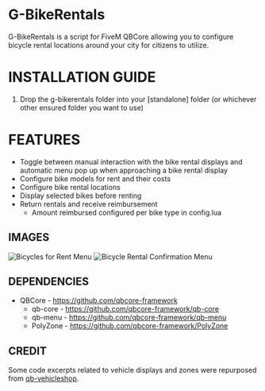 # G-BikeRentals

G-BikeRentals is a script for FiveM QBCore allowing you to configure bicycle rental locations around your city for citizens to utilize.

<h1>INSTALLATION GUIDE</h1>

1. Drop the g-bikerentals folder into your [standalone] folder (or whichever other ensured folder you want to use)

<h1>FEATURES</h1>

- Toggle between manual interaction with the bike rental displays and automatic menu pop up when approaching a bike rental display
- Configure bike models for rent and their costs
- Configure bike rental locations
- Display selected bikes before renting
- Return rentals and receive reimbursement
  - Amount reimbursed configured per bike type in config.lua

**IMAGES**
-----
![Bicycles for Rent Menu](https://i.ibb.co/8mt2Wm5/bicyclesforrentmenu.png)
![Bicycle Rental Confirmation Menu](https://i.ibb.co/wpDjJ4s/bicyclerentalconfirmationmenu.png)

**DEPENDENCIES**
-----
- QBCore - https://github.com/qbcore-framework
  - qb-core - https://github.com/qbcore-framework/qb-core
  - qb-menu - https://github.com/qbcore-framework/qb-menu
  - PolyZone - https://github.com/qbcore-framework/PolyZone

**CREDIT**
-----
Some code excerpts related to vehicle displays and zones were repurposed from [qb-vehicleshop](https://github.com/qbcore-framework/qb-vehicleshop).
